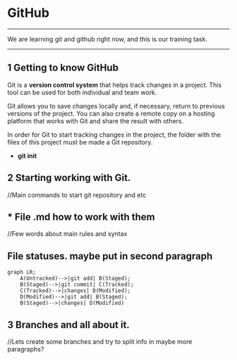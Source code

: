 # GitHub
---
We are learning git and github right now, and this is our training task.  

---

## 1 Getting to know GitHub

Git is a **version control system** that helps track changes in a project. This tool can be used for both individual and team work.


Git allows you to save changes locally and, if necessary, return to previous versions of the project. You can also create a remote copy on a hosting platform that works with Git and share the result with others.<br>


In order for Git to start tracking changes in the project, the folder with the files of this project must be made a Git repository.<br>
* **git init**


## 2 Starting working with Git.

//Main commands to start git repository and etc

## * File .md how to work with them

//Few words about main rules and syntax

## File statuses. maybe put in second paragraph
```mermaid
graph LR;
    A(Untracked)-->|git add| B(Staged);
    B(Staged)-->|git commit| C(Tracked);
    C(Tracked)-->|changes| D(Modified);
    D(Modified)-->|git add| B(Staged);
    B(Staged)-->|changes| D(Modified)
```

## 3 Branches and all about it.

//Lets create some branches and try to split info in maybe more paragraphs?
